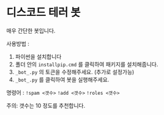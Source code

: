 # 디스코드 테러 봇

매우 간단한 봇입니다.

사용방법 : 
1. 파이썬을 설치합니다
2. 폴더 안의 `installpip.cmd` 를 클릭하여 패키지를 설치해줍니다.
3. `_bot_.py` 의 토큰을 수정해주세요. (추가로 설정가능)
4. `_bot_.py` 를 클릭하여 봇을 실행해주세요.

명령어 : `!spam <갯수>` `!add <갯수>` `!roles <갯수>`

주의: 갯수는 10 정도를 추천합니다.

